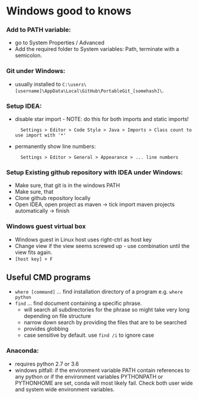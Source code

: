 Windows good to knows
=====================

### Add to PATH variable:

- go to System Properties / Advanced
- Add the required folder to System variables: Path, terminate with a semicolon.


### Git under Windows:
- usually installed to `C:\users\[username]\AppData\Local\GitHub\PortableGit_[somehash]\`.


### Setup IDEA:
- disable star import - NOTE: do this for both imports and static imports!

        Settings > Editor > Code Style > Java > Imports > Class count to use import with '*'

- permanently show line numbers:

        Settings > Editor > General > Appearance > ... line numbers


### Setup Existing github repository with IDEA under Windows:
- Make sure, that git is in the windows PATH
- Make sure, that 
- Clone github repository locally
- Open IDEA, open project as maven -> tick import maven projects automatically -> finish


### Windows guest virtual box
- Windows guest in Linux host uses right-ctrl as host key
- Change view if the view seems screwed up - use combination until the view fits again.
- `[host key] + F`


## Useful CMD programs

- `where [command]` ... find installation directory of a program e.g. `where python`
- `find` ... find document containing a specific phrase.
    - will search all subdirectories for the phrase so might take very long depending on file structure
    - narrow down search by providing the files that are to be searched
    - provides globbing
    - case sensitive by default. use `find /i` to ignore case


### Anaconda:

- requires python 2.7 or 3.6
- windows pitfall: if the environment variable PATH contain references to any python or if the
    environment variables PYTHONPATH or PYTHONHOME are set, conda will most likely fail. Check both
    user wide and system wide environment variables.
 
